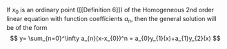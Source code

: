 If $x_{0}$ is an ordinary point ([[Definition 6]]) of the Homogeneous 2nd order linear equation with function coefficients $a_{n}$, then the general solution will be of the form $$
y= \sum_{n=0}^\infty a_{n}(x-x_{0})^n = a_{0}y_{1}(x)+a_{1}y_{2}(x)
$$
